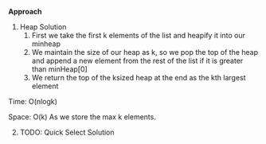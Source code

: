 **Approach**

1. Heap Solution
    1. First we take the first k elements of the list and heapify it into our minheap
    2. We maintain the size of our heap as k, so we pop the top of the heap and append a new element from the rest of the list if it is greater than minHeap[0]
    3. We return the top of the ksized heap at the end as the kth largest element 


Time: O(nlogk)


Space: O(k)  As we store the max k elements.



2. TODO: Quick Select Solution





